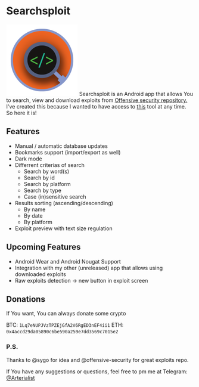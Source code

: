 # Searchsploit

![Searchsploit icon](https://github.com/agostishhev/Searchsploit/blob/master/app/src/main/res/mipmap-xxxhdpi/ic_launcher.png?raw=true)
Searchsploit is an Android app that allows You to search, view and download exploits from [Offensive security repository.](https://github.com/offensive-security/exploit-data) I've created this because I wanted to have access to [this](https://github.com/sygo/searchsploit) tool at any time. So here it is!

## Features

  * Manual / automatic database updates
  * Bookmarks support (import/export as well)
  * Dark mode
  * Differrent criterias of search
    * Search by word(s)
    * Search by id
    * Search by platform
    * Search by type
    * Case (in)sensitive search
 * Results sorting (ascending/descending)
    * By name
    * By date
    * By platform
 * Exploit preview with text size regulation

## Upcoming Features

  - Android Wear and Android Nougat Support
  - Integration with my other (unreleased) app that allows using downloaded exploits
  - Raw exploits detection -> new button in exploit screen

## Donations

If You want, You can always donate some crypto

BTC: `1Lq7eNUPJVzTPZEjGfA2V6RgED3nEF4ii1`
ETH: `0x4accd29da05890c6be590a259e7dd3569c7015e2`

### P.S.
Thanks to @sygo for idea and @offensive-security for great exploits repo.

If You have any suggestions or questions, feel free to pm me at Telegram: [@Arterialist](https://t.me/arterialist)
